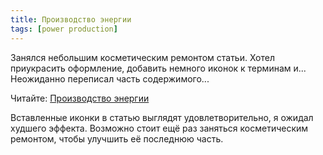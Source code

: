 ```yaml
---
title: Производство энергии
tags: [power production]
---
```


Занялся небольшим косметическим ремонтом статьи. Хотел приукрасить оформление, добавить немного иконок к терминам и... Неожиданно переписал часть содержимого...

<!-- truncate -->

Читайте: [Производство энергии](/PowerProduction/)

Вставленные иконки в статью выглядят удовлетворительно, я ожидал худшего эффекта. Возможно стоит ещё раз заняться косметическим ремонтом, чтобы улучшить её последнюю часть.
